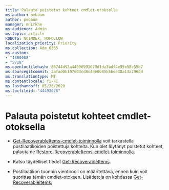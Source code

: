 ```yaml
---
title: Palauta poistetut kohteet cmdlet-otoksella
ms.author: pebaum
author: pebaum
manager: mnirkhe
ms.audience: Admin
ms.topic: article
ROBOTS: NOINDEX, NOFOLLOW
localization_priority: Priority
ms.collection: Adm_O365
ms.custom:
- "1800008"
- "5718"
ms.openlocfilehash: 86744d92a44096991079d1da3bdf4e95e58c55b7
ms.sourcegitcommit: 2afad0b107d03cd8c4de0b85b5bee38a13a7960d
ms.translationtype: MT
ms.contentlocale: fi-FI
ms.lasthandoff: 05/26/2020
ms.locfileid: "44493026"
---
```

# <a name="recover-deleted-items-with-cmdlet"></a>Palauta poistetut kohteet cmdlet-otoksella

- [Get-RecoverableItems-cmdlet-toiminnolla](https://docs.microsoft.com/powershell/module/exchange/get-recoverableitems?view=exchange-ps) voit tarkastella postilaatikoiden poistettuja kohteita. Kun olet löytänyt poistetut kohteet, palauta ne [Restore-RecoverableItems-cmdlet-toiminnolla.](https://docs.microsoft.com/powershell/module/exchange/Restore-RecoverableItems?view=exchange-ps)

- Katso täydelliset tiedot [Get-RecoverableItems](https://docs.microsoft.com/powershell/module/exchange/get-recoverableitems?view=exchange-ps).

- Postilaatikon tuonnin vientirooli on määritettävä, ennen kuin voit suorittaa tämän cmdlet-otoksen. Lisätietoja on kohdassa [Get-RecoverableItems.](https://docs.microsoft.com/powershell/module/exchange/get-recoverableitems?view=exchange-ps)
